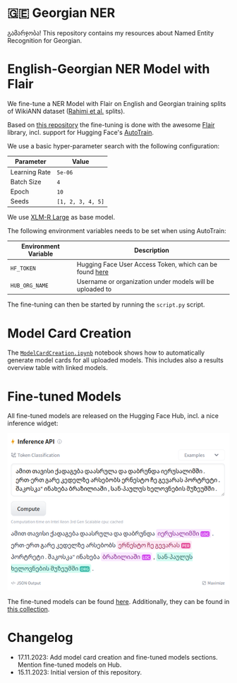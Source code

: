 # 🇬🇪 Georgian NER

გამარჯობა! This repository contains my resources about Named Entity Recognition for Georgian.

# English-Georgian NER Model with Flair

We fine-tune a NER Model with Flair on English and Georgian training splits of WikiANN dataset
([Rahimi et al.](https://www.aclweb.org/anthology/P19-1015) splits).

Based on [this repository](https://github.com/stefan-it/autotrain-flair-mobie) the fine-tuning is done with the
awesome [Flair](https://github.com/flairNLP/flair) library, incl. support for Hugging Face's [AutoTrain](https://github.com/huggingface/autotrain-advanced).

We use a basic hyper-parameter search with the following configuration:

| Parameter     | Value             |
|---------------|-------------------|
| Learning Rate | `5e-06`           |
| Batch Size    | `4`               |
| Epoch         | `10`              |
| Seeds         | `[1, 2, 3, 4, 5]` |

We use [XLM-R Large](https://huggingface.co/xlm-roberta-large) as base model.

The following environment variables needs to be set when using AutoTrain:

| Environment Variable | Description                                                                                       |
|----------------------|---------------------------------------------------------------------------------------------------|
| `HF_TOKEN`           | Hugging Face User Access Token, which can be found [here](https://huggingface.co/settings/tokens) |
| `HUB_ORG_NAME`       | Username or organization under models will be uploaded to                                         |

The fine-tuning can then be started by running the `script.py` script.

# Model Card Creation

The [`ModelCardCreation.ipynb`](ModelCardCreation.ipynb) notebook shows how to automatically generate model cards for
all uploaded models. This includes also a results overview table with linked models.

# Fine-tuned Models

All fine-tuned models are released on the Hugging Face Hub, incl. a nice inference widget:

![Inference Widget](images/inference-widget.png)

The fine-tuned models can be found [here](https://huggingface.co/models?search=autotrain-flair-georgian). Additionally,
they can be found in [this collection](https://huggingface.co/collections/stefan-it/georgian-ner-models-6556bd33dd1c096392074791).

# Changelog

* 17.11.2023: Add model card creation and fine-tuned models sections. Mention fine-tuned models on Hub.
* 15.11.2023: Initial version of this repository.
